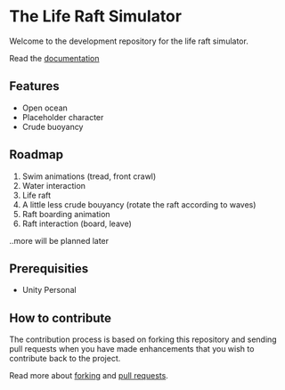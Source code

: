 The Life Raft Simulator
=================================
Welcome to the development repository for the life raft simulator.

Read the [documentation](DOCUMENTATION.md)

Features
---------------------------------
* Open ocean
* Placeholder character
* Crude buoyancy

Roadmap
---------------------------------
1. Swim animations (tread, front crawl)
2. Water interaction
3. Life raft
4. A little less crude bouyancy (rotate the raft according to waves)
5. Raft boarding animation
6. Raft interaction (board, leave)

..more will be planned later

Prerequisities
---------------------------------

* Unity Personal

How to contribute
---------------------------------

The contribution process is based on forking this repository and sending pull requests when you have made enhancements that you wish to contribute back to the project.

Read more about [forking](https://help.github.com/articles/fork-a-repo/) and [pull requests](https://help.github.com/articles/using-pull-requests/).


